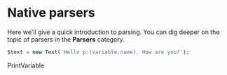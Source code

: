 # Native parsers

Here we'll give a quick introduction to parsing. You can dig deeper on the topic of parsers in the **Parsers** category.

```php
$text = new Text('Hello p:(variable.name). How are you?');
```

PrintVariable